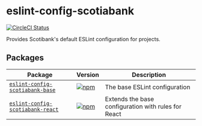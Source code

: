 # eslint-config-scotiabank
[![CircleCI Status](https://circleci.com/gh/scotiabank/eslint-config-scotiabank.svg?style=shield&circle-token=:circle-token)](https://circleci.com/gh/scotiabank/eslint-config-scotiabank)

Provides Scotibank's default ESLint configuration for projects.

## Packages

| Package | Version | Description |
|---------|---------|-------------|
| [`eslint-config-scotiabank-base`](/packages/eslint-config-scotiabank-base) | [![npm](https://img.shields.io/npm/v/@scotia/eslint-config-scotiabank-base.svg?style=flat-square)](https://www.npmjs.com/package/@scotia/eslint-config-scotiabank-base) | The base ESLint configuration |
| [`eslint-config-scotiabank-react`](/packages/eslint-config-scotiabank-react) | [![npm](https://img.shields.io/npm/v/@scotia/eslint-config-scotiabank-react.svg?style=flat-square)](https://www.npmjs.com/package/@scotia/eslint-config-scotiabank-react) | Extends the base configuration with rules for React |
